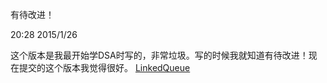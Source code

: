 ﻿有待改进！

20:28 2015/1/26

这个版本是我最开始学DSA时写的，非常垃圾。写的时候我就知道有待改进！现在提交的这个版本我觉得很好。
[LinkedQueue](https://github.com/shamoon-cn/problems/tree/master/Queue/LinkedQueue)